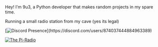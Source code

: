 Hey!
I'm 9u3, a Python developer that makes random projects in my spare time.

Running a small radio station from my cave (yes its legal)

[![Discord Presence](https://lanyard.cnrad.dev/api/874037444884963389?idleMessage=Running%20A%20Radio%20Station%21~)](https://discord.com/users/874037444884963389)



[![The Pi-Radio](https://imgur.com/a/Y4bkzlM)](https://imgur.com/a/Y4bkzlM)
